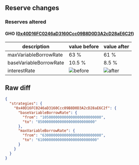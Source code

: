 ## Reserve changes

### Reserves altered

#### GHO ([0x40D16FC0246aD3160Ccc09B8D0D3A2cD28aE6C2f](https://etherscan.io/address/0x40D16FC0246aD3160Ccc09B8D0D3A2cD28aE6C2f))

| description | value before | value after |
| --- | --- | --- |
| maxVariableBorrowRate | 63 % | 61 % |
| baseVariableBorrowRate | 10.5 % | 8.5 % |
| interestRate | ![before](https://dash.onaave.com/api/static?variableRateSlope1=25000000000000000000000000&variableRateSlope2=500000000000000000000000000&optimalUsageRatio=920000000000000000000000000&baseVariableBorrowRate=105000000000000000000000000&maxVariableBorrowRate=630000000000000000000000000) | ![after](https://dash.onaave.com/api/static?variableRateSlope1=25000000000000000000000000&variableRateSlope2=500000000000000000000000000&optimalUsageRatio=920000000000000000000000000&baseVariableBorrowRate=85000000000000000000000000&maxVariableBorrowRate=610000000000000000000000000) |

## Raw diff

```json
{
  "strategies": {
    "0x40D16FC0246aD3160Ccc09B8D0D3A2cD28aE6C2f": {
      "baseVariableBorrowRate": {
        "from": "105000000000000000000000000",
        "to": "85000000000000000000000000"
      },
      "maxVariableBorrowRate": {
        "from": "630000000000000000000000000",
        "to": "610000000000000000000000000"
      }
    }
  }
}
```